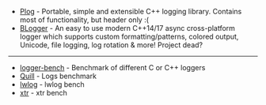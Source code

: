 * [Plog](https://github.com/SergiusTheBest/plog) - Portable, simple and extensible C++ logging library. Contains most of functionality, but header only :(
* [BLogger](https://github.com/d-tatianin/BLogger) - An easy to use modern C++14/17 async cross-platform logger which supports custom formatting/patterns, colored output, Unicode, file logging, log rotation & more! Project dead?
---

* [logger-bench](https://github.com/RafaGago/logger-bench) - Benchmark of different C or C++ loggers
* [Quill](https://github.com/odygrd/quill) - Logs benchmark
* [lwlog](https://github.com/ChristianPanov/lwlog) - lwlog bench
* [xtr](https://github.com/choll/xtr) - xtr bench
